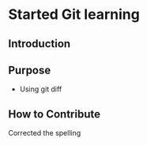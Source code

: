 # Started Git learning

## Introduction

## Purpose
* Using git diff
## How to Contribute
Corrected the spelling 